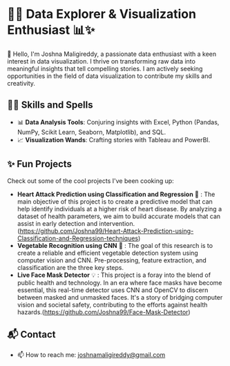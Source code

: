 # 👩‍💻 Data Explorer & Visualization Enthusiast 📊✨

👋 Hello, I'm Joshna Maligireddy, a passionate data enthusiast with a keen interest in data visualization. I thrive on transforming raw data into meaningful insights that tell compelling stories. I am actively seeking opportunities in the field of data visualization to contribute my skills and creativity.

## 🧙‍♂️ Skills and Spells

- 📊 **Data Analysis Tools**: Conjuring insights with Excel, Python (Pandas, NumPy, Scikit Learn, Seaborn, Matplotlib), and SQL.
- 📈 **Visualization Wands**: Crafting stories with Tableau and PowerBI.

## ✨ Fun Projects

Check out some of the cool projects I've been cooking up:

- **Heart Attack Prediction using Classification and Regression** 🚀 :  The main objective of this project is to create a predictive model that can help identify individuals at a higher risk of heart disease. By analyzing a dataset of health parameters, we aim to build accurate models that can assist in early detection and intervention.(https://github.com/Joshna99/Heart-Attack-Prediction-using-Classification-and-Regression-techniques)
- **Vegetable Recognition using CNN** 🌟 : The goal of this research is to create a reliable and efficient vegetable detection system using computer vision and CNN. Pre-processing, feature extraction, and classification are the three key steps.
- **Live Face Mask Detector** 💡 : This project is a foray into the blend of public health and technology. In an era where face masks have become essential, this real-time detector uses CNN and OpenCV to discern between masked and unmasked faces. It's a story of bridging computer vision and societal safety, contributing to the efforts against health hazards.(https://github.com/Joshna99/Face-Mask-Detector)



## 📬 Contact

- 📫 How to reach me: joshnamaligireddy@gmail.com
